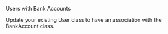 Users with Bank Accounts

Update your existing User class to have an association with the BankAccount class.